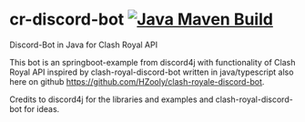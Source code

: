 # cr-discord-bot [![Java Maven Build](https://github.com/theyellow/cr-discord-bot/actions/workflows/maven.yml/badge.svg)](https://github.com/theyellow/cr-discord-bot/actions/workflows/maven.yml)
Discord-Bot in Java for Clash Royal API 

This bot is an springboot-example from discord4j with functionality of Clash Royal API inspired by clash-royal-discord-bot written in java/typescript also here on github https://github.com/HZooly/clash-royale-discord-bot.  


Credits to discord4j for the libraries and examples and clash-royal-discord-bot for ideas.
